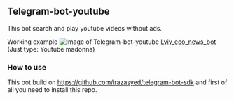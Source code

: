 ## Telegram-bot-youtube
This bot search and play youtube videos without ads.

Working example ![Image of Telegram-bot-youtube](https://vap.in.ua/storage/app/publick/logobott2.png)   [Lviv_eco_news_bot](https://t.me/VapInUaBot) (Just type: Youtube madonna)

### How to use
This bot build on https://github.com/irazasyed/telegram-bot-sdk and first of all you need to install this repo.

